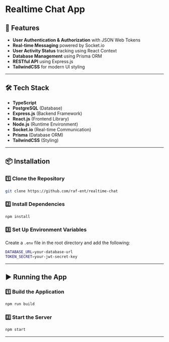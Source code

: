 # **Realtime Chat App**  


## **🚀 Features**  
- **User Authentication & Authorization** with JSON Web Tokens  
- **Real-time Messaging** powered by Socket.io  
- **User Activity Status** tracking using React Context  
- **Database Management** using Prisma ORM  
- **RESTful API** using Express.js
- **TailwindCSS** for modern UI styling  

---

## **🛠 Tech Stack**  
- **TypeScript**
- **PostgreSQL** (Database)  
- **Express.js** (Backend Framework)  
- **React.js** (Frontend Library)  
- **Node.js** (Runtime Environment)  
- **Socket.io** (Real-time Communication)  
- **Prisma** (Database ORM)  
- **TailwindCSS** (Styling)  

---

## **📦 Installation**  
### **1️⃣ Clone the Repository**  
```sh
git clone https://github.com/raf-ent/realtime-chat
```  

### **2️⃣ Install Dependencies**  
```sh
npm install
```  

### **3️⃣ Set Up Environment Variables**  
Create a `.env` file in the root directory and add the following:  
```sh
DATABASE_URL=your-database-url  
TOKEN_SECRET=your-jwt-secret-key  
```  

---

## **▶ Running the App**  
### **1️⃣ Build the Application**  
```sh
npm run build
```  

### **2️⃣ Start the Server**  
```sh
npm start
```  

---

